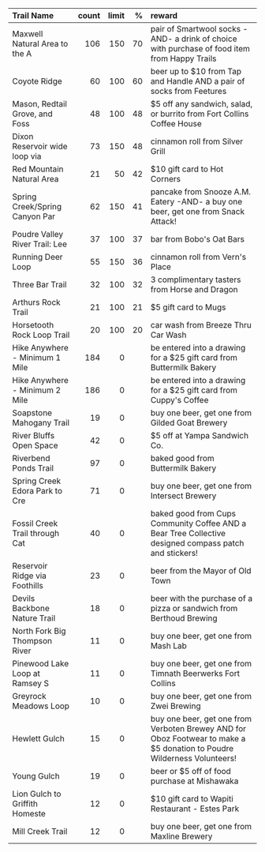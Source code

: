 | Trail Name                     |   count |   limit |   % | reward                                                                                                                  |
|:-------------------------------|--------:|--------:|----:|:------------------------------------------------------------------------------------------------------------------------|
| Maxwell Natural Area to the A  |     106 |     150 |  70 | pair of Smartwool socks -AND- a drink of choice with purchase of food item from Happy Trails                            |
| Coyote Ridge                   |      60 |     100 |  60 | beer up to $10 from Tap and Handle AND a pair of socks from Feetures                                                    |
| Mason, Redtail Grove, and Foss |      48 |     100 |  48 | $5 off any sandwich, salad, or burrito from Fort Collins Coffee House                                                   |
| Dixon Reservoir wide loop via  |      73 |     150 |  48 | cinnamon roll from Silver Grill                                                                                         |
| Red Mountain Natural Area      |      21 |      50 |  42 | $10 gift card to Hot Corners                                                                                            |
| Spring Creek/Spring Canyon Par |      62 |     150 |  41 | pancake from Snooze A.M. Eatery -AND- a buy one beer, get one from Snack Attack!                                        |
| Poudre Valley River Trail: Lee |      37 |     100 |  37 | bar from Bobo's Oat Bars                                                                                                |
| Running Deer Loop              |      55 |     150 |  36 | cinnamon roll from Vern's Place                                                                                         |
| Three Bar Trail                |      32 |     100 |  32 | 3 complimentary tasters from Horse and Dragon                                                                           |
| Arthurs Rock Trail             |      21 |     100 |  21 | $5 gift card to Mugs                                                                                                    |
| Horsetooth Rock Loop Trail     |      20 |     100 |  20 | car wash from Breeze Thru Car Wash                                                                                      |
| Hike Anywhere - Minimum 1 Mile |     184 |       0 |     | be entered into a drawing for a $25 gift card from Buttermilk Bakery                                                    |
| Hike Anywhere - Minimum 2 Mile |     186 |       0 |     | be entered into a drawing for a $25 gift card from Cuppy's Coffee                                                       |
| Soapstone Mahogany Trail       |      19 |       0 |     | buy one beer, get one from Gilded Goat Brewery                                                                          |
| River Bluffs Open Space        |      42 |       0 |     | $5 off at Yampa Sandwich Co.                                                                                            |
| Riverbend Ponds Trail          |      97 |       0 |     | baked good from Buttermilk Bakery                                                                                       |
| Spring Creek Edora Park to Cre |      71 |       0 |     | buy one beer, get one from Intersect Brewery                                                                            |
| Fossil Creek Trail through Cat |      40 |       0 |     | baked good from Cups Community Coffee AND a Bear Tree Collective designed compass patch and stickers!                   |
| Reservoir Ridge via Foothills  |      23 |       0 |     | beer from the Mayor of Old Town                                                                                         |
| Devils Backbone Nature Trail   |      18 |       0 |     | beer with the purchase of a pizza or sandwich from Berthoud Brewing                                                     |
| North Fork Big Thompson River  |      11 |       0 |     | buy one beer, get one from Mash Lab                                                                                     |
| Pinewood Lake Loop at Ramsey S |      11 |       0 |     | buy one beer, get one from Timnath Beerwerks Fort Collins                                                               |
| Greyrock Meadows Loop          |      10 |       0 |     | buy one beer, get one from Zwei Brewing                                                                                 |
| Hewlett Gulch                  |      15 |       0 |     | buy one beer, get one from Verboten Brewey AND for Oboz Footwear to make a $5 donation to Poudre Wilderness Volunteers! |
| Young Gulch                    |      19 |       0 |     | beer or $5 off of food purchase at Mishawaka                                                                            |
| Lion Gulch to Griffith Homeste |      12 |       0 |     | $10 gift card to Wapiti Restaurant - Estes Park                                                                         |
| Mill Creek Trail               |      12 |       0 |     | buy one beer, get one from Maxline Brewery                                                                              |